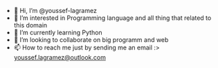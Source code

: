 - 👋 Hi, I’m @youssef-lagramez
- 👀 I’m interested in Programming language and all thing that related to this domain 
- 🌱 I’m currently learning Python 
- 💞️ I’m looking to collaborate on big programm and web 
- 📫 How to reach me just by sending me an email :> youssef.lagramez@outlook.com

<!---
youssef-lagramez/youssef-lagramez is a ✨ special ✨ repository because its `README.md` (this file) appears on your GitHub profile.
You can click the Preview link to take a look at your changes.
--->
